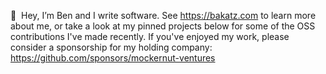 👋 &nbsp;Hey, I’m Ben and I write software. See https://bakatz.com to learn more about me, or take a look at my pinned projects below for some of the OSS contributions I've made recently. If you've enjoyed my work, please consider a sponsorship for my holding company: https://github.com/sponsors/mockernut-ventures
